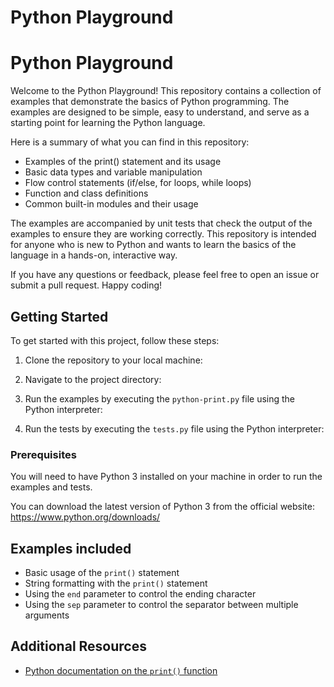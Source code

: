 # Python Playground

# Python Playground

Welcome to the Python Playground! This repository contains a collection of examples that demonstrate the basics of Python programming. The examples are designed to be simple, easy to understand, and serve as a starting point for learning the Python language.

Here is a summary of what you can find in this repository:
- Examples of the print() statement and its usage
- Basic data types and variable manipulation
- Flow control statements (if/else, for loops, while loops)
- Function and class definitions
- Common built-in modules and their usage

The examples are accompanied by unit tests that check the output of the examples to ensure they are working correctly. This repository is intended for anyone who is new to Python and wants to learn the basics of the language in a hands-on, interactive way.

If you have any questions or feedback, please feel free to open an issue or submit a pull request. Happy coding!

## Getting Started

To get started with this project, follow these steps:

1. Clone the repository to your local machine:

2. Navigate to the project directory:

3. Run the examples by executing the `python-print.py` file using the Python interpreter:

4. Run the tests by executing the `tests.py` file using the Python interpreter:

### Prerequisites

You will need to have Python 3 installed on your machine in order to run the examples and tests.

You can download the latest version of Python 3 from the official website: https://www.python.org/downloads/

## Examples included

- Basic usage of the `print()` statement
- String formatting with the `print()` statement
- Using the `end` parameter to control the ending character
- Using the `sep` parameter to control the separator between multiple arguments

## Additional Resources

- [Python documentation on the `print()` function](https://docs.python.org/3/library/functions.html#print)